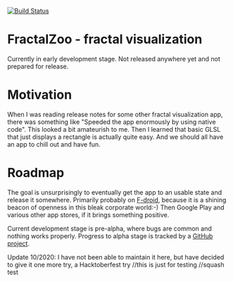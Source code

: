 [![Build Status](https://travis-ci.org/comodoro/FractalZoo.svg?branch=master)](https://travis-ci.org/comodoro/FractalZoo)

FractalZoo - fractal visualization
==================================

Currently in early development stage. Not released anywhere yet and not prepared for release.

# Motivation
When I was reading release notes for some other fractal visualization app, there was something like "Speeded the app enormously by using native code". This looked a bit amateurish to me. Then I learned that basic GLSL that just displays a rectangle is actually quite easy. And we should all have an app to chill out and have fun.

# Roadmap
The goal is unsurprisingly to eventually get the app to an usable state and release it somewhere. Primarily probably on [F-droid](https://f-droid.org/), because it is a shining beacon of openness in this bleak corporate world:-) Then Google Play and various other app stores, if it brings something positive.

Current development stage is pre-alpha, where bugs are common and nothing works properly. Progress to alpha stage is tracked by a [GitHub project](https://github.com/comodoro/FractalZoo/projects/1).

Update 10/2020: I have not been able to maintain it here, but have decided to give it one more try, a Hacktoberfest try
//this is just for testing
//squash test